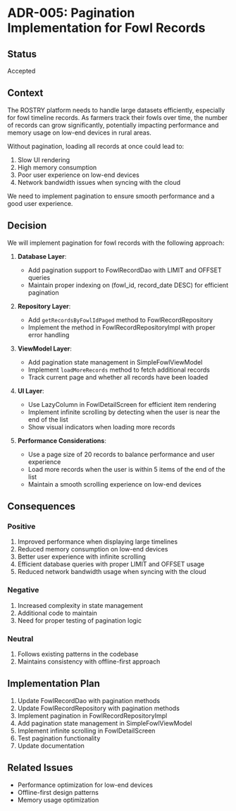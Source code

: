 # ADR-005: Pagination Implementation for Fowl Records

## Status

Accepted

## Context

The ROSTRY platform needs to handle large datasets efficiently, especially for fowl timeline records. As farmers track their fowls over time, the number of records can grow significantly, potentially impacting performance and memory usage on low-end devices in rural areas.

Without pagination, loading all records at once could lead to:
1. Slow UI rendering
2. High memory consumption
3. Poor user experience on low-end devices
4. Network bandwidth issues when syncing with the cloud

We need to implement pagination to ensure smooth performance and a good user experience.

## Decision

We will implement pagination for fowl records with the following approach:

1. **Database Layer**:
   - Add pagination support to FowlRecordDao with LIMIT and OFFSET queries
   - Maintain proper indexing on (fowl_id, record_date DESC) for efficient pagination

2. **Repository Layer**:
   - Add `getRecordsByFowlIdPaged` method to FowlRecordRepository
   - Implement the method in FowlRecordRepositoryImpl with proper error handling

3. **ViewModel Layer**:
   - Add pagination state management in SimpleFowlViewModel
   - Implement `loadMoreRecords` method to fetch additional records
   - Track current page and whether all records have been loaded

4. **UI Layer**:
   - Use LazyColumn in FowlDetailScreen for efficient item rendering
   - Implement infinite scrolling by detecting when the user is near the end of the list
   - Show visual indicators when loading more records

5. **Performance Considerations**:
   - Use a page size of 20 records to balance performance and user experience
   - Load more records when the user is within 5 items of the end of the list
   - Maintain a smooth scrolling experience on low-end devices

## Consequences

### Positive

1. Improved performance when displaying large timelines
2. Reduced memory consumption on low-end devices
3. Better user experience with infinite scrolling
4. Efficient database queries with proper LIMIT and OFFSET usage
5. Reduced network bandwidth usage when syncing with the cloud

### Negative

1. Increased complexity in state management
2. Additional code to maintain
3. Need for proper testing of pagination logic

### Neutral

1. Follows existing patterns in the codebase
2. Maintains consistency with offline-first approach

## Implementation Plan

1. Update FowlRecordDao with pagination methods
2. Update FowlRecordRepository with pagination methods
3. Implement pagination in FowlRecordRepositoryImpl
4. Add pagination state management in SimpleFowlViewModel
5. Implement infinite scrolling in FowlDetailScreen
6. Test pagination functionality
7. Update documentation

## Related Issues

- Performance optimization for low-end devices
- Offline-first design patterns
- Memory usage optimization